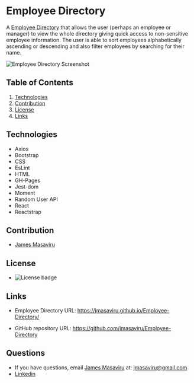 # Employee Directory

A [Employee Directory](https://jmasaviru.github.io/Employee-Directory/) that allows the user (perhaps an employee or manager) to view the whole directory giving quick access to non-sensitive employee information. The user is able to sort employees alphabetically ascending or descending and also filter employees by searching for their name.

![Employee Directory Screenshot](\src\images\screenshot.png)

## Table of Contents
  1. [Technologies](#technologies)
  2. [Contribution](#contribution)
  3. [License](#license)
  4. [Links](#links)
  
## Technologies
  
  * Axios
  * Bootstrap
  * CSS
  * EsLint
  * HTML
  * GH-Pages
  * Jest-dom
  * Moment
  * Random User API
  * React 
  * Reactstrap

## Contribution

- [James Masaviru](https://github.com/jmasaviru)
  
## License

*  ![License badge](https://img.shields.io/badge/License-MIT-green)

## Links

* Employee Directory URL: https://jmasaviru.github.io/Employee-Directory/

* GitHub repository URL: https://github.com/jmasaviru/Employee-Directory

## Questions

  * If you have questions, email [James Masaviru](https://www.linkedin.com/in/james-masaviru-ba0a2117/) at: jmasaviru@gmail.com
  * [Linkedin](https://www.linkedin.com/in/james-masaviru-ba0a2117/)
